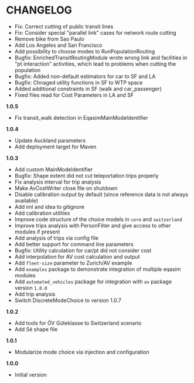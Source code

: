 # CHANGELOG

- Fix: Correct cutting of public transit lines
- Fix: Consider special "parallel link" cases for network route cutting
- Remove bike from Sao Paulo
- Add Los Angeles and San Francisco
- Add possibility to choose modes to RunPopulationRouting
- Bugfix: EnrichedTransitRoutingModule wrote wrong link and facilities in "pt interaction" activities, which lead to problems when cutting the population
- Bugfix: Added non-default estimators for car to SF and LA
- Bugfix: Chnaged utility functions in SF to WTP space
- Added additional constraints in SF (walk and car_passenger)
- Fixed files read for Cost Parameters in LA and SF

**1.0.5**

- Fix transit_walk detection in EqasimMainModeIdentifier

**1.0.4**

- Update Auckland parameters
- Add deployment target for Maven

**1.0.3**

- Add custom MainModeIdentifier
- Bugfix: Shape extent did not cut teleportation trips properly
- Fix analysis interval for trip analysis
- Make AvCostWriter close file on shutdown
- Disable calibration output by default (since reference data is not always available)
- Add iml and idea to gitignore
- Add calibration utilities
- Improve code structure of the choice models in `core` and `switzerland`
- Improve trips analysis with PersonFilter and give access to other modules if present
- Add analysis of trips via config file
- Add better support for command line parameters
- Bugfix: Utility calculation for car/pt did not consider cost
- Add interpolation for AV cost calculation and output
- Add `fleet-size` parameter to Zurich/AV example
- Add `examples` package to demonstrate integration of multiple eqasim modules
- Add `automated_vehicles` package for integration with `av` package version `1.0.0`
- Add trip analysis
- Switch DiscreteModeChoice to version 1.0.7

**1.0.2**

- Add tools for ÖV Güteklasse to Switzerland scenario
- Add Sé shape file

**1.0.1**

- Modularize mode choice via injection and configuration

**1.0.0**

- Initial version
